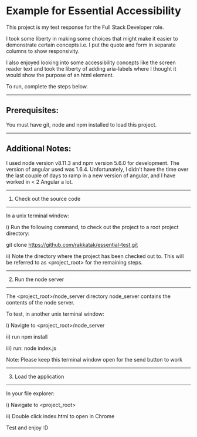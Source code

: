 # Example for Essential Accessibility

This project is my test response for the Full Stack Developer role.

I took some liberty in making some choices that might make it easier to demonstrate certain concepts i.e. I put the quote and form in separate columns to show responsivity.

I also enjoyed looking into some accessibility concepts like the screen reader text and took the liberty of adding aria-labels where I thought it would show the purpose of an html element.

To run, complete the steps below. 

------------------------------
Prerequisites:
------------------------------

You must have git, node and npm installed to load this project.

------------------------------
Additional Notes:
------------------------------

I used node version v8.11.3 and npm version 5.6.0 for development. The version of angular used was 1.6.4. Unfortunately, I didn't have the time over the last couple of days to ramp in a new version of angular, and I have worked in < 2 Angular a lot.


------------------------------
1) Check out the source code
------------------------------

In a unix terminal window:

i) Run the following command, to check out the project to a root project directory:

git clone https://github.com/rakkatak/essential-test.git

ii) Note the directory where the project has been checked out to. This will be referred to as <project_root> for the remaining steps.

------------------------------
2) Run the node server
------------------------------

The <project_root>/node_server directory node_server contains the contents of the node server. 

To test, in another unix terminal window:

i) Navigte to <project_root>/node_server

ii) run npm install

iii) run:
node index.js

Note: Please keep this terminal window open for the send button to work 

------------------------------
3) Load the application
------------------------------

In your file explorer:

i) Navigate to <project_root>

ii) Double click index.html to open in Chrome

Test and enjoy :D
